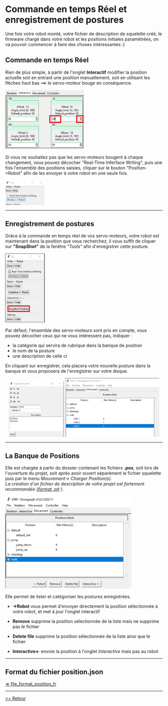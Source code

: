 # Commande en temps Réel et enregistrement de postures

Une fois votre robot monté, votre fichier de description de squelette créé, le firmware chargé dans votre robot et les positions initiales paramétrées, on va pouvoir commencer à faire des choses intéressantes :)

## Commande en temps Réel

Rien de plus simple, à partir de l'onglet **Interactif** modifier la position actuelle soit en entrant une position manuellement, soit en utilisant les flèches haut bas ==> le servo-moteur bouge en conséquence.

<img alt="change_pos" width="50%" src="./img_doc1_change_pos.png" />

Si vous ne souhaitez pas que les servo-moteurs bougent à chaque changement, vous pouvez décocher "Real-Time Inferface Writing", puis une fois l'ensemble des positions saisies, cliquer sur le bouton "Position->Robot" afin de les envoyer à votre robot en une seule fois.

<img alt="not_real_time" width="25%" src="./img_doc2_not_real_time.png" />

---

## Enregistrement de postures

Grâce à la commande en temps réel de vos servo-moteurs, votre robot est maintenant dans la position que vous recherchez, il vous suffit de cliquer sur **"SnapShot"** de la fenêtre *"Tools"* afin d'enregistrer cette posture.  

<img alt="SnapShot" width="25%" src="./img_doc10_snapshoot.png" />

Par défaut, l'ensemble des servo-moteurs sont pris en compte, vous pouvez décocher ceux qui ne vous intéressent pas, indiquer :  

- la catégorie qui servira de rubrique dans la banque de position
- le nom de la posture
- une description de celle ci

En cliquant sur enregistrer, cela placera votre nouvelle posture dans la banque et vous proposera de l'enregistrer sur votre disque.

<div align="center"><img alt="SnapShoot.win" width="35%" src="./img_doc11_snapshoot_win.png" />&nbsp;<img alt="positions.Bank" width="60%" src="./img_doc12_positions_bank.png" /></div>

---

## La Banque de Positions

Elle est chargée à partir du dossier contenant les fichiers **.pos**, soit lors de l'ouverture du projet, soit après avoir ouvert séparément le fichier squelette puis par le menu *Mouvement-> Charger Position(s)*.  
*La création d'un fichier de description de votre projet est fortement recommandée ([format .pjt](../projet/file_format_project_fr.md) )*.  

<img alt="positions.Bank" width="80%" src="./img_doc20_positions_bank.png" />

Elle permet de lister et catégoriser les postures enregistrées.

- **->Robot** vous permet d'envoyer directement la position sélectionnée à votre robot, et met à jour l'onglet interactif

- **Remove** supprime la position sélectionnée de la liste mais ne supprime pas le fichier  

- **Delete file** supprime la position sélectionnée de la liste ainsi que le fichier

- **Interactive<-** envoie la position à l'onglet *Interactive* mais pas au robot

---

## Format du fichier position.json

[=> file_format_position_fr](./file_format_position_fr.md)

---

[<= Retour](../../README_fr.md#position)
